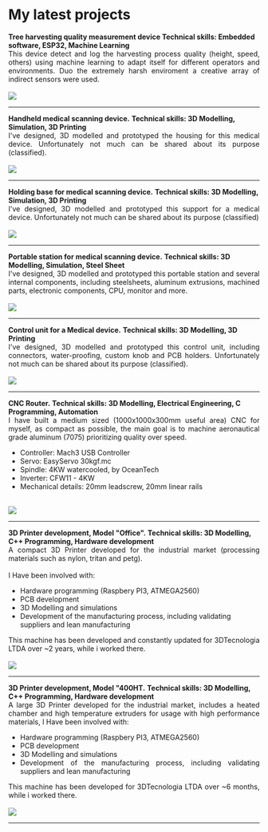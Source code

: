 <!-- <div style="text-align: justify">Hmm, you should'nt have found this page unless a link was sent to you, this page is under construction and its not ready yet, content here might be incomplete and innacurate.</div> -->

# My latest projects

<p align="left">
</p>
<strong> Tree harvesting quality measurement device </strong>
<strong> Technical skills: Embedded software, ESP32, Machine Learning </strong>
<br>
<div style="text-align: justify"> This device detect and log the harvesting process quality (height, speed, others) using machine learning to adapt itself for different operators and environments. Duo the extremely harsh enviroment a creative array of indirect sensors were used.
</div>
<br>
<img src="https://github.com/italocjs/italocjs.github.io/blob/master/images/harvester_poc3.png?raw=true"/>
<br>

---

<p align="left">
</p>
<strong> Handheld medical scanning device.</strong>
<strong> Technical skills: 3D Modelling, Simulation, 3D Printing </strong>
<br>
<div style="text-align: justify"> I've designed, 3D modelled and prototyped the housing for this medical device. Unfortunately not much can be shared about its purpose (classified).</div>
<br>
<img src="https://github.com/italocjs/italocjs.github.io/blob/master/images/pistola_paix.png?raw=true"/>
<br>

---

<p align="left">
</p>
<strong> Holding base for medical scanning device.</strong>
<strong> Technical skills: 3D Modelling, Simulation, 3D Printing </strong>
<br>

<div style="text-align: justify"> I've designed, 3D modelled and prototyped this support for a medical device. Unfortunately not much can be shared about its purpose (classified)</div>
<br>
<img src="https://github.com/italocjs/italocjs.github.io/blob/master/images/base_pistola.jpg?raw=true"/>
<br>

---

<p align="left">
</p>
<strong> Portable station for medical scanning device.</strong>
<strong> Technical skills: 3D Modelling, Simulation, Steel Sheet </strong>
<br>
<div style="text-align: justify"> I've designed, 3D modelled and prototyped this portable station and several internal components, including steelsheets, aluminum extrusions, machined parts, electronic components, CPU, monitor and more.</div>
<br>
<img src="https://github.com/italocjs/italocjs.github.io/blob/master/images/case_paix.jpg?raw=true"/>
<br>

---

<p align="left">
</p>
<strong> Control unit for a Medical device.</strong>
<strong> Technical skills: 3D Modelling, 3D Printing </strong>
<br>
<div style="text-align: justify"> I've designed, 3D modelled and prototyped this control unit, including connectors, water-proofing, custom knob and PCB holders. Unfortunately not much can be shared about its purpose (classified).</div>
<br>
<img src="https://github.com/italocjs/italocjs.github.io/blob/master/images/case_fonteedit.jpg?raw=true"/>
<br>

---

<p align="left">
</p>
<strong> CNC Router.</strong>
<strong> Technical skills: 3D Modelling, Electrical Engineering, C Programming, Automation </strong>
<br>
<div style="text-align: justify"> I have built a medium sized (1000x1000x300mm useful area) CNC for myself, as compact as possible, the main goal is to machine aeronautical grade aluminum (7075) prioritizing quality over speed.</div>
<ul>
  <li>Controller: Mach3 USB Controller</li>
  <li>Servo: EasyServo 30kgf.mc</li>
  <li>Spindle: 4KW watercooled, by OceanTech</li>
  <li>Inverter: CFW11 - 4KW</li>  
  <li>Mechanical details: 20mm leadscrew, 20mm linear rails</li>
</ul>
<br>
<img src="https://github.com/italocjs/italocjs.github.io/blob/master/images/cnc.jpeg?raw=true"/>
<br>

---

<p align="left">
</p>
<strong> 3D Printer development, Model "Office".</strong>
<strong> Technical skills: 3D Modelling, C++ Programming, Hardware development </strong>
<br>
<div style="text-align: justify">A compact 3D Printer developed for the industrial market (processing materials such as nylon, tritan and petg).</div>
<br>
I Have been involved with:
<ul>
  <li>Hardware programming (Raspbery PI3, ATMEGA2560)</li>
  <li>PCB development</li>
  <li>3D Modelling and simulations</li>
  <li>Development of the manufacturing process, including validating suppliers and lean manufacturing</li>
</ul>
<div style="text-align: justify">This machine has been developed and constantly updated for 3DTecnologia LTDA over ~2 years, while i worked there.</div>
<br>
<img src="https://github.com/italocjs/italocjs.github.io/blob/master/images/office.jpg?raw=true"/>
<br>


---

<p align="left">
</p>
<strong> 3D Printer development, Model "400HT.</strong>
<strong> Technical skills: 3D Modelling, C++ Programming, Hardware development </strong>
<br>
<div style="text-align: justify">A large 3D Printer developed for the industrial market, includes a heated chamber and high temperature extruders for usage with high performance materials, 
I Have been involved with:
<ul>
  <li>Hardware programming (Raspbery PI3, ATMEGA2560)</li>
  <li>PCB development</li>
  <li>3D Modelling and simulations</li>
  <li>Development of the manufacturing process, including validating suppliers and lean manufacturing</li>
</ul>
This machine has been developed for 3DTecnologia LTDA over ~6 months, while i worked there.</div>
<br>
<img src="https://github.com/italocjs/italocjs.github.io/blob/master/images/400ht.png?raw=true"/>
<br>

---
